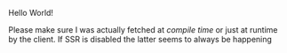 Hello World!

Please make sure I was actually fetched at *compile time* or just at runtime by the client.
If SSR is disabled the latter seems to always be happening